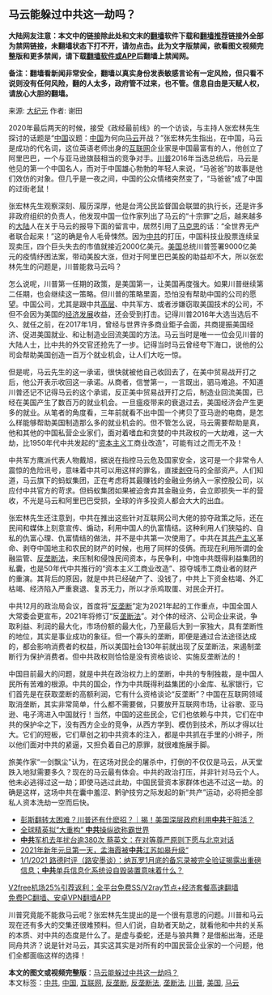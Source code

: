  <h2>马云能躲过中共这一劫吗？</h2> <p class="notice"><b>大陆网友注意：本文中的链接除此处和文末的<a href="https://github.com/bannedbook/fanqiang" >翻墙</a>软件下载和<a href="https://github.com/killgcd/justmysocks/blob/master/README.md">翻墙推荐</a>链接外全部为禁网链接，未翻墙状态下打不开，请勿点击。此为文字版禁闻，欲看图文视频完整版和更多禁闻，请下载<a href="https://github.com/bannedbook/fanqiang">翻墙软件或APP</a>后翻墙上禁闻网。</p><p>备注：翻墙看新闻非常安全，翻墙以真实身份发表敏感言论有一定风险，但只看不说则没有任何风险，翻的人太多，政府管不过来，也不管。信息自由是天赋人权，请放心大胆的翻墙。</b></p>  <div class="entry"> <p>来源:&nbsp;<span class='wp_keywordlink_affiliate'><a href="http://www.epochtimes.com/" title="大纪元" target="_blank">大纪元</a></span>                            作者:&nbsp;谢田                                                 </p> <p>2020年最后两天的时候，接受《政经最前线》的一个访谈，与主持人张宏林先生探讨的话题是“<span class='wp_keywordlink_affiliate'><a href="https://www.bannedbook.org/" title="中国" target="_blank">中国</a></span>议题：<a href="https://www.bannedbook.org/bnews/tag/%E4%B8%AD%E5%9B%BD/" class="st_tag internal_tag" rel="tag" title="标签 中国 下的日志">中国</a>为何向<a href="https://www.bannedbook.org/bnews/tag/%e9%a9%ac%e4%ba%91/" class="st_tag internal_tag" rel="tag" title="标签 马云 下的日志">马云</a>开战？”张宏林先生指出，在中国，马云是成功的代名词，这位英语老师出身的<a href="https://www.bannedbook.org/bnews/tag/%e4%ba%92%e8%81%94%e7%bd%91/" class="st_tag internal_tag" rel="tag" title="标签 互联网 下的日志">互联网</a>企业家是中国最富有的人，他创立了阿里巴巴，一个与亚马逊旗鼓相当的竞争对手。<a href="https://www.bannedbook.org/bnews/tag/%e5%b7%9d%e6%99%ae/" class="st_tag internal_tag" rel="tag" title="标签 川普 下的日志">川普</a>2016年当选总统后，马云是他见的第一个中国名人，而对于中国雄心勃勃的年轻人来说，“马爸爸”的故事是他们效仿的对象。但几乎是一夜之间，中国的公众情绪突然变了，“马爸爸”成了中国的过街老鼠！</p>  <p>张宏林先生观察深刻、履历深厚，他是台湾公民监督国会联盟的执行长，还是许多非政府组织的负责人，他发现中国一位作家列出了马云的“十宗罪”之后，越来越多的<span class='wp_keywordlink_affiliate'><a href="https://www.bannedbook.org/" title="大陆" target="_blank">大陆</a></span>人在关于马云的报导下面的留言中，居然引用了<span class='wp_keywordlink'><a href="https://www.bannedbook.org/forum2/topic105.html" title="《马克思的成魔之路》" target="_blank">马克思</a></span>的话：“全世界无产者联合起来！”这的确是令人毛骨悚然。因为<a href="https://www.bannedbook.org/bnews/tag/%e4%b8%ad%e5%85%b1/" class="st_tag internal_tag" rel="tag" title="标签 中共 下的日志">中共</a>的打压，中国科技业股票连续呈现卖压，四个巨头失去的市值就接近2000亿美元。<a href="https://www.bannedbook.org/bnews/tag/%e7%be%8e%e5%9b%bd/" class="st_tag internal_tag" rel="tag" title="标签 美国 下的日志">美国</a>总统川普签署9000亿美元的疫情纾困法案，带动美股大涨，但对于阿里巴巴美股的助益却不大，所以张宏林先生的问题是，川普能救马云吗？</p> <p>怎么说呢，川普第一任期的政策，是美国第一，让美国再度强大。如果川普继续第二任期，也会继续这一策略。但川普的策略里面，恐怕没有帮助中国的公司的愿望。中国公司，尤其是跟中共<span class='wp_keywordlink_affiliate'><a href="https://www.bannedbook.org/bnews/ccpdope/" title="中共高层内幕" target="_blank">高层</a></span>、中共军方、或者涉嫌窃取美国技术的公司，不但不会因为美国的<span class='wp_keywordlink'><a href="https://www.bannedbook.org/forum2/topic869.html" title="宪政、法治和经济发展——走向市场经济的制度保障" target="_blank">经济发展</a></span>收益，还会受到打击。记得川普2016年大选当选后不久、就任之前，在2017年1月，曾经与世界许多商业鉅子会面，共商提振美国经济、促进美国就业、和让制造业回流美国的方法。马云当时是唯一一位会见川普的大陆人士，比中共的外交官还抢先了一步。记得当时马云曾经夸下海口，说他的公司会帮助美国创造一百万个就业机会，让人们大吃一惊。</p>  <p>但是呢，马云先生的这一承诺，很快就被他自己收回去了，在美中贸易战开打之后，他公开表示收回这一承诺。从商者，信誉第一，一言既出，驷马难追。不知道川普还记不记得马云的这个承诺，反正美中贸易战开打之后，制造业回流美国，已经在美国产生了数百万的就业机会。一旦瘟疫带来的衰退过去，美国经济会产生更多的就业。从笔者的角度看，三年前就看不出中国一个拷贝了亚马逊的电商，是怎么样能够帮助美国制造那么多的就业机会的。但不管怎么说，马云需要帮助是真，他和其他的中国私营企业家们，面对着嗜血和贪婪的中共政权的一大劫难，这一大劫，比1950年代中共发起的“<span class='wp_keywordlink'><a href="https://www.bannedbook.org/forum2/topic920.html" title="资本主义与自由" target="_blank">资本主义</a></span>工商业改造”，可能有过之而无不及！</p> <p>中共军方鹰派代表人物戴旭，据说在指控马云危及国家安全，这可是一个非常令人震惊的危险讯号，意味着中共可以用这样的罪名，直接<span class='wp_keywordlink'><a href="https://www.bannedbook.org/forum2/topic21.html" title="《剥夺》 黄建民 著" target="_blank">剥夺</a></span>马的全部资产。人们知道，马云旗下的蚂蚁集团，正在考虑将其最赚钱的金融业务纳入一家控股公司，以应付中共官方的苛求。但蚂蚁集团如果被迫舍弃其金融业务，会立即损失一半的营收，不光是马云和阿里巴巴受损，全球的许多投资人都会大大的出血。</p>  <p>张宏林先生还注意到，中共在推出这些针对互联网公司大佬的掠夺政策之际，还在民间和媒体上刻意宣传、煽动，利用中国人的仇富情结。这种利用人们狭隘的、自私的仇富心理、仇富情结的做法，并不是中共第一次使用了。中共在其<span class='wp_keywordlink'><a href="https://www.bannedbook.org/forum2/topic6177.html" title="《共产主义的终极目的》" target="_blank">共产主义</a></span>革命、剥夺中国地主和农民的财产的时候，也用了同样的伎俩。而现在利用所谓的金融监管、<a href="https://www.bannedbook.org/bnews/tag/%E5%8F%8D%E5%9E%84%E6%96%AD%E6%B3%95/" class="st_tag internal_tag" rel="tag" title="标签 反垄断法 下的日志">反垄断法</a>，来压制和侵蚀民间资本，与民争利，中饱中共既得利益集团的私囊，也是50年代中共推行的“资本主义工商业改造”、掠夺城市工商业者的财产的重演。其背后的原因，就是中共已经破产了、没钱了，中共上下资金枯竭、外汇枯竭、经济陷入严重衰退、复苏无力，所以才杀鸡取蛋、对民企开打。</p> <p>中共12月的政治局会议，首度将“<a href="https://www.bannedbook.org/bnews/tag/%e5%8f%8d%e5%9e%84%e6%96%ad/" class="st_tag internal_tag" rel="tag" title="标签 反垄断 下的日志">反垄断</a>”定为2021年起的工作重点，中国全国人大常委会更宣布，2021年将修订“反<a href="https://www.bannedbook.org/bnews/tag/%E5%9E%84%E6%96%AD%E6%B3%95/" class="st_tag internal_tag" rel="tag" title="标签 垄断法 下的日志">垄断法</a>”。对个体的经济、公司企业来说，争取利益、利润的最大化，市场份额的最大化，乃至最后大到一家独大，具有垄断性的地位，其实是事业成功的象征。但一个寡头的垄断，即便是通过合法途径达成的，都会影响消费者的权益，所以美国社会130年前就出现了反垄断法，来遏制垄断行为保护消费者。但中共政权则恰恰是没有资格谈论、实施反垄断法的！</p>  <p>中国目前最大的问题，就是中共在政治权力上的垄断，中共的专制独裁，是中国人民所有苦难的根源。中共的国企，作为中共既得利益集团的小金库、私家银行，它们首先是在获取垄断的高额利润，它有什么资格谈论“反垄断”？中国在互联网领域取消垄断，其实非常简单，什么都不需要做，只要放开互联网市场，让谷歌、亚马逊、电子湾进入中国就行！当然，中国的这些民企，它们也依赖与中共，它们在中共的保护伞之下，没有西方企业的竞争，从西方学到、模仿到技术，所以才得以壮大。它们的短板，它们草创之初中共资本的注入，都是中共抓在手里的小辫子，所以他们面对中共的紧逼，又担负着自己的原罪，就很难施展手脚。</p> <p>旅美作家“一剑飘尘”认为，在这场对民企的屠杀中，打倒的不仅仅是马云，从天堂跌入地狱需要多久？现在的马云最有体会。中共的政治打压，并非针对马云个人。他未必逃得过这一劫；即使马逃过此劫，中国民营资本家群体也逃不过这一劫。的确是这样，这场中共在囊中羞涩、黔驴技穷之际发起的新“共产”运动，必将把全部私人资本洗劫一空而后快。</p> <ul class='op-related-articles' title='相关阅读'> <li><a href='https://www.bannedbook.org/bnews/taiwannews/20210102/1459305.html' target='_blank'>彭斯翻转太困难？川普还有什麽招？｜揭！美国深层政府利用<b>中共</b>干脏活？</a></li> <li><a href='https://www.bannedbook.org/bnews/comments/20210102/1459301.html' target='_blank'>全球精英拟“大重构” <b>中共</b>操纵欲称霸世界</a></li> <li><a href='https://www.bannedbook.org/bnews/headline/20210102/1459292.html' target='_blank'><b>中共</b>军机去年扰台逾380次 蔡英文：在对等尊严原则下愿与北京对话</a></li> <li><a href='https://www.bannedbook.org/bnews/baitai/20210101/1459265.html' target='_blank'>2021年新年元旦第一天，孟海霞被<b>中共</b>江苏如皋升级“</a></li> <li><a href='https://www.bannedbook.org/bnews/bannedvideo/20210101/1459257.html' target='_blank'>1/1/2021 路德时评（路安墨谈）：纳瓦罗1月底的备忘录被完全验证揭露出重磅信息；<b>中共</b>单兵信息化系统设自毁装置意味着什么？</a></li> </ul> <p class="texttj"> <a href="https://www.bannedbook.org/forum23/topic22702.html" target="_blank">V2free机场25%引荐返利：全平台免费SS/V2ray节点+经济套餐高速翻墙</a><br/> <a href="https://github.com/bannedbook/fanqiang/wiki/%E7%A6%81%E9%97%BB%E7%BD%91%E5%AE%89%E5%8D%93%E7%BF%BB%E5%A2%99%E6%96%B0%E9%97%BBAPP" target="_blank">免费PC翻墙、安卓VPN翻墙APP</a></p><p>川普究竟能不能救马云呢？张宏林先生提出的是一个很有意思的问题。川普和马云现在还有多大的交集还很难预料。但人们说，自助者天助之，就看他和中共的关系的本质、对中共的态度是什么了。是虚与委蛇，还是与狼共舞？是借船出海，还是同舟共济？说是针对马云，其实这其实是对所有的中国民营企业家的一个问题，他们全都面临这样的选择！</p><a name='sharetosocial'></a>       <div><b>本文的图文或视频完整版</b>：<a href='https://www.bannedbook.org/bnews/ssgc/20210102/1459318.html'>马云能躲过中共这一劫吗？</a></div>  </div><!--END ENTRY--> <div class="postfooter"> <div>本文标签：<a href="https://www.bannedbook.org/bnews/tag/%e4%b8%ad%e5%85%b1/" rel="tag">中共</a>, <a href="https://www.bannedbook.org/bnews/tag/%E4%B8%AD%E5%9B%BD/" rel="tag">中国</a>, <a href="https://www.bannedbook.org/bnews/tag/%e4%ba%92%e8%81%94%e7%bd%91/" rel="tag">互联网</a>, <a href="https://www.bannedbook.org/bnews/tag/%e5%8f%8d%e5%9e%84%e6%96%ad/" rel="tag">反垄断</a>, <a href="https://www.bannedbook.org/bnews/tag/%E5%8F%8D%E5%9E%84%E6%96%AD%E6%B3%95/" rel="tag">反垄断法</a>, <a href="https://www.bannedbook.org/bnews/tag/%E5%9E%84%E6%96%AD%E6%B3%95/" rel="tag">垄断法</a>, <a href="https://www.bannedbook.org/bnews/tag/%e5%b7%9d%e6%99%ae/" rel="tag">川普</a>, <a href="https://www.bannedbook.org/bnews/tag/%e7%be%8e%e5%9b%bd/" rel="tag">美国</a>, <a href="https://www.bannedbook.org/bnews/tag/%e9%a9%ac%e4%ba%91/" rel="tag">马云</a></div>  </div><!--END POSTFOOTER--> 
